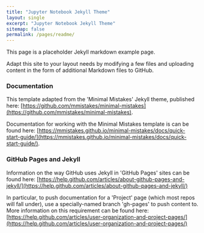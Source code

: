```yaml
---
title: "Jupyter Notebook Jekyll Theme"
layout: single
excerpt: "Jupyter Notebook Jekyll Theme"
sitemap: false
permalink: /pages/readme/
---
```

This page is a placeholder Jekyll markdown example page.

Adapt this site to your layout needs by modifying a few files and uploading content in the form of
additional Markdown files to GitHub.  

### Documentation ###
This template adapted from the 'Minimal Mistakes' Jekyll theme, published here:
[https://github.com/mmistakes/minimal-mistakes](https://github.com/mmistakes/minimal-mistakes).  

Documentation for working with the Minimal Mistakes template is can be found here:
[https://mmistakes.github.io/minimal-mistakes/docs/quick-start-guide/](https://mmistakes.github.io/minimal-mistakes/docs/quick-start-guide/).

### GitHub Pages and Jekyll ###
Information on the way GitHub uses Jekyll in 'GitHub Pages' sites can be found here:
[https://help.github.com/articles/about-github-pages-and-jekyll/](https://help.github.com/articles/about-github-pages-and-jekyll/)

In particular, to push documentation for a 'Project' page (which most repos will fall under), use a
specially-named branch 'gh-pages' to push content to.  More information on this requirement can be
found here: [https://help.github.com/articles/user-organization-and-project-pages/](https://help.github.com/articles/user-organization-and-project-pages/)
